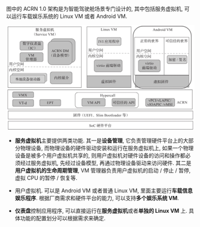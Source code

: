 
图中的 ACRN 1.0 架构是为智能驾驶舱场景专门设计的, 其中包括服务虚拟机, 可以运行车载娱乐系统的 Linux VM 或者 Android VM.

![2024-10-22-23-17-34.png](./images/2024-10-22-23-17-34.png)

* **服务虚拟机**主要提供两类功能. 其一是**设备管理**, 它负责管理硬件平台上的大部分物理设备, 而物理设备的硬件驱动安装和运行在服务虚拟机上, 如果一个物理设备是被多个用户虚拟机共享的, 则用户虚拟机对硬件设备的访问和操作都必须经过服务虚拟机, 先经过设备模型, 再通过物理设备驱动来访问硬件. 其二是**用户虚拟机的生命周期管理**, VM 管理器负责用户虚拟机的启动 / 停止 / 暂停, 虚拟 CPU 的暂停 / 恢复等.

* 用户虚拟机. 可以是 Android VM 或者普通 Linux VM, 里面主要运行**车载信息娱乐程序**. 根据厂商需求和硬件平台的能力, 可以支持**多个娱乐系统 VM**.

* **仪表盘**控制应用程序, 可以直接运行在**服务虚拟机**或者**单独的 Linux VM** 上. 具体功能的配置划分可以根据需求来确定.
